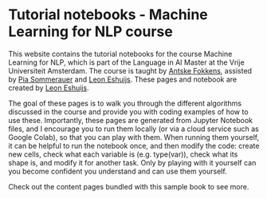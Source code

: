 # Tutorial notebooks - Machine Learning for NLP course

This website contains the tutorial notebooks for the course Machine Learning for NLP, which is part of the Language in AI Master at the Vrije Universiteit Amsterdam. The course is taught by [Antske Fokkens](http://wordpress.let.vupr.nl/antske/), assisted by [Pia Sommerauer](https://research.vu.nl/en/persons/pia-sommerauer) and [Leon Eshuijs](https://watermeleon.github.io/). 
These pages and notebook are created by [Leon Eshuijs](https://watermeleon.github.io/).

The goal of these pages is to walk you through the different algorithms discussed in the course and provide you with coding examples of how to use these. Importantly, these pages are generated from Jupyter Notebook files, and I encourage you to run them locally (or via a cloud service such as Google Colab), so that you can play with them. When running them yourself, it can be helpful to run the notebook once, and then modify the code: create new cells, check what each variable is (e.g. type(var)), check what its shape is, and modify it for another task. Only by playing with it yourself can you become confident you understand and can use them yourself.

Check out the content pages bundled with this sample book to see more.

```{tableofcontents}
```
 